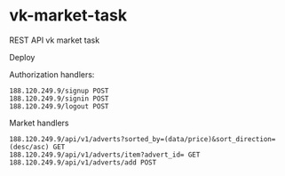 # vk-market-task
REST API vk market task

Deploy

Authorization handlers:
```
188.120.249.9/signup POST
188.120.249.9/signin POST
188.120.249.9/logout POST
```

Market handlers
```
188.120.249.9/api/v1/adverts?sorted_by=(data/price)&sort_direction=(desc/asc) GET
188.120.249.9/api/v1/adverts/item?advert_id= GET
188.120.249.9/api/v1/adverts/add POST
```
